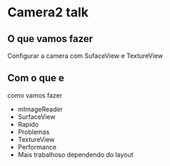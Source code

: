 # Camera2 talk

## O que vamos fazer
Configurar a camera com SufaceView e TextureView

## Com o que e
como vamos fazer

- mImageReader
- SurfaceView
 - Rapido
 - Problemas
- TextureView
 - Performance
 - Mais trabalhoso dependendo do layout

